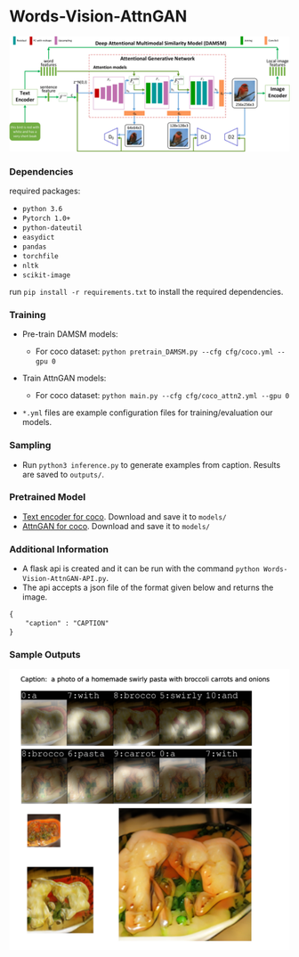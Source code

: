 # Words-Vision-AttnGAN

<img src="framework.png"/>

### Dependencies

required packages: 

- `python 3.6`
- `Pytorch 1.0+`
- `python-dateutil`
- `easydict`
- `pandas`
- `torchfile`
- `nltk`
- `scikit-image`

run `pip install -r requirements.txt` to install the required dependencies.

### Training

- Pre-train DAMSM models:
  - For coco dataset: `python pretrain_DAMSM.py --cfg cfg/coco.yml --gpu 0`
 
- Train AttnGAN models:
  - For coco dataset: `python main.py --cfg cfg/coco_attn2.yml --gpu 0`

- `*.yml` files are example configuration files for training/evaluation our models.

### Sampling
- Run `python3 inference.py` to generate examples from caption. Results are saved to `outputs/`. 

### Pretrained Model
- [Text encoder for coco](https://drive.google.com/open?id=1zIrXCE9F6yfbEJIbNP5-YrEe2pZcPSGJ). Download and save it to `models/`
- [AttnGAN for coco](https://drive.google.com/open?id=1i9Xkg9nU74RAvkcqKE-rJYhjvzKAMnCi). Download and save it to `models/`

### Additional Information

- A flask api is created and it can be run with the command `python Words-Vision-AttnGAN-API.py`.
- The api accepts a json file of the format given below and returns the image.
```
{
    "caption" : "CAPTION"
}
```

### Sample Outputs

<img src="sample_output.png"/>

